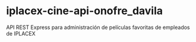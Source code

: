 # iplacex-cine-api-onofre_davila
 API REST Express para administración de películas favoritas de empleados de IPLACEX

